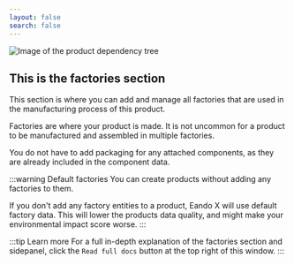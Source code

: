 ```yaml
---
layout: false
search: false
---
```


<script setup>
import { useData } from 'vitepress'
import MinidocStyles from '../MinidocStyles.vue'
const { site, frontmatter } = useData()
</script>

<MinidocStyles />

![Image of the product dependency tree](/images/placeholder.png)

## This is the factories section

This section is where you can add and manage all factories that are used in the manufacturing process of this product.

Factories are where your product is made. It is not uncommon for a product to be manufactured and assembled in multiple factories.

You do not have to add packaging for any attached components, as they are already included in the component data.

:::warning Default factories
You can create products without adding any factories to them.

If you don't add any factory entities to a product, Eando X will use default factory data. This will lower the products data quality, and might make your environmental impact score worse.
:::

:::tip Learn more
For a full in-depth explanation of the factories section and sidepanel, click the `Read full docs` button at the top right of this window.
:::